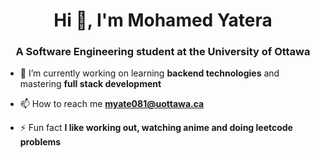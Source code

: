 

<h1 align="center">Hi 👋, I'm Mohamed Yatera</h1>
<h3 align="center">A Software Engineering student at the University of Ottawa</h3>

- 🔭 I’m currently working on learning **backend technologies** and mastering **full stack development**

- 📫 How to reach me **myate081@uottawa.ca**

- ⚡ Fun fact **I like working out, watching anime and doing leetcode problems**







